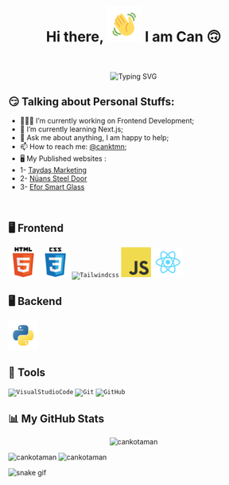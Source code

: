 <h1 align="center"> Hi there,  <img src="https://raw.githubusercontent.com/cankotaman/cankotaman/main/Wave.gif" height="70px" width="70px"> I am Can 🙃</h1>
<h3 align="center">      </h3>
<br>
<p align="center">

<img src="https://readme-typing-svg.herokuapp.com?font=Fira+Code&weight=600&size=25&duration=3500&pause=1000&color=7FFF00&background=FFFFFF00&width=625&lines=Can+Kotaman;Junior+Developer;Student;17+Years+Old;Frontend+Developer" alt="Typing SVG" />
  
</p>

## 😏 Talking about Personal Stuffs:

- 👨🏽‍💻 I’m currently working on Frontend Development;
- 🌱 I’m currently learning Next.js; 
- 💬 Ask me about anything, I am happy to help;
- 📫 How to reach me: [@canktmn](https://www.instagram.com/canktmn/);
- 🖥️ My Published websites : 
- 1- <a href="http://taydashirdavat.com/ " target="_blank">Taydaş Marketing </a>
- 2- <a href="https://www.nuanscelikkapi.com/" target="_blank">Nüans Steel Door </a>
- 3- <a href="http://www.smartglass.com.tr/" target="_blank">Efor Smart Glass </a>
<br>

## 🖥️ Frontend

<code><img alt="html5" height="60" src="https://raw.githubusercontent.com/github/explore/80688e429a7d4ef2fca1e82350fe8e3517d3494d/topics/html/html.png"></code>
<code><img alt="Css3" height="60" src="https://raw.githubusercontent.com/github/explore/80688e429a7d4ef2fca1e82350fe8e3517d3494d/topics/css/css.png"></code>
<code><img alt="Tailwindcss" height="60" src="https://res.cloudinary.com/arcjet-media/image/upload/v1608734952/z8hzeszc9eb3sp3vp3qc.jpg"></code>
<code><img alt="JavaScript" height="60" src="https://raw.githubusercontent.com/github/explore/80688e429a7d4ef2fca1e82350fe8e3517d3494d/topics/javascript/javascript.png"></code>
<code><img alt="React" height="60" src="https://raw.githubusercontent.com/github/explore/80688e429a7d4ef2fca1e82350fe8e3517d3494d/topics/react/react.png"></code>
<br>

##  🖥️ Backend

<code><img alt="Python" height="60" src="https://raw.githubusercontent.com/github/explore/80688e429a7d4ef2fca1e82350fe8e3517d3494d/topics/python/python.png"></code>
<br>

## 🔧 Tools

<code><img alt="VisualStudioCode" height="60" src="https://upload.wikimedia.org/wikipedia/commons/thumb/9/9a/Visual_Studio_Code_1.35_icon.svg/2048px-Visual_Studio_Code_1.35_icon.svg.png"></code>
<code><img alt="Git" height="60" src="https://git-scm.com/images/logos/downloads/Git-Icon-1788C.png"></code>
<code><img alt="GitHub" height="60" src="https://encrypted-tbn0.gstatic.com/images?q=tbn:ANd9GcS5Scs1b7xBgPou5Tiv_9YCOaHC0qtGoo4tWA&usqp=CAU"></code>

## 📊 My GitHub Stats

<p align="center">
<img src="https://github-readme-streak-stats.herokuapp.com/?user=cankotaman&theme=chartreuse-dark" alt="cankotaman" width="49%" /> </p>

<p align="left">
<img src="https://github-readme-stats.vercel.app/api?username=cankotaman&theme=chartreuse-dark" alt="cankotaman" width="49%"/>
<img src="https://github-readme-stats.vercel.app/api/top-langs/?username=cankotaman&theme=chartreuse-dark&layout=compact" alt="cankotaman" width="49%"> </p>


 
![snake gif](https://github.com/cankotaman/cankotaman/blob/output/github-contribution-grid-snake.gif)

















